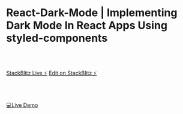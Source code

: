 # React-Dark-Mode | Implementing Dark Mode In React Apps Using styled-components

<br>
<br>

[StackBlitz Live ⚡️](https://react-website-router.stackblitz.io)      [Edit on StackBlitz ⚡️](https://stackblitz.com/edit/react-website-router)

<br>
<br>

[💻Live Demo](https://react-website-router.vercel.app) 


